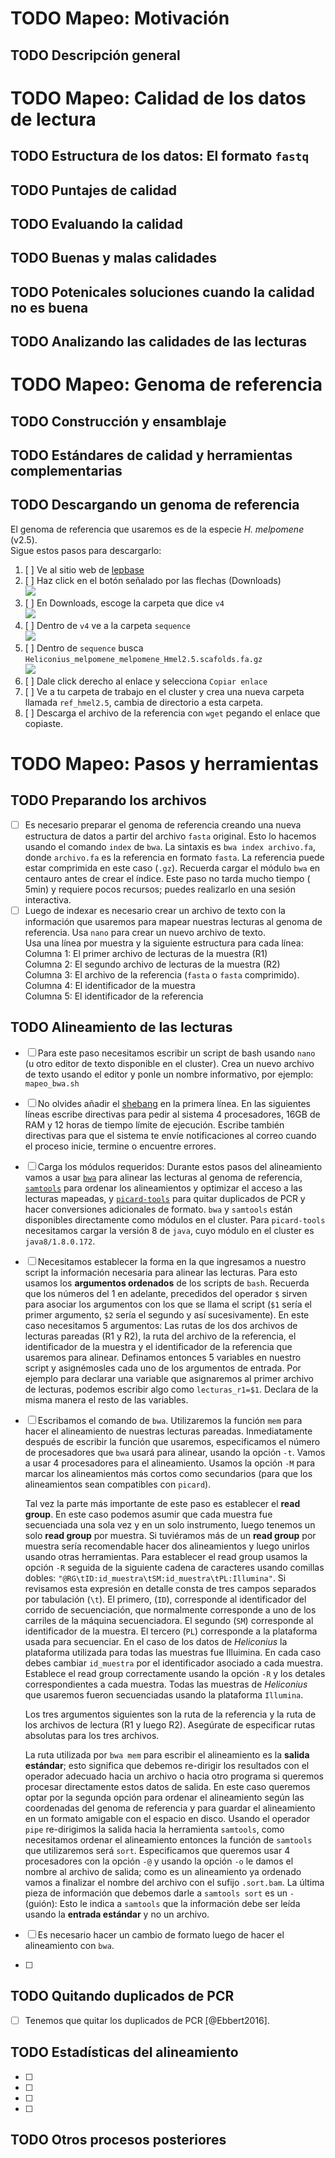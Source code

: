 # <span class="todo TODO">TODO</span> Mapeo: Motivación

## <span class="todo TODO">TODO</span> Descripción general

# <span class="todo TODO">TODO</span> Mapeo: Calidad de los datos de lectura

## <span class="todo TODO">TODO</span> Estructura de los datos: El formato `fastq`

## <span class="todo TODO">TODO</span> Puntajes de calidad

## <span class="todo TODO">TODO</span> Evaluando la calidad

## <span class="todo TODO">TODO</span> Buenas y malas calidades

## <span class="todo TODO">TODO</span> Potenicales soluciones cuando la calidad no es buena

## <span class="todo TODO">TODO</span> Analizando las calidades de las lecturas

# <span class="todo TODO">TODO</span> Mapeo: Genoma de referencia

## <span class="todo TODO">TODO</span> Construcción y ensamblaje

## <span class="todo TODO">TODO</span> Estándares de calidad y herramientas complementarias

## <span class="todo TODO">TODO</span> Descargando un genoma de referencia

El genoma de referencia que usaremos es de la especie *H. melpomene*
(v2.5).  
Sigue estos pasos para descargarlo:  

1.  [ ] Ve al sitio web de [lepbase](http://lepbase.org/)
2.  [ ] Haz click en el botón señalado por las flechas (Downloads)  
    ![](./Imagenes/Lepbase_S1.png)
3.  [ ] En Downloads, escoge la carpeta que dice `v4`  
    ![](./Imagenes/Lepbase_S2.png)
4.  [ ] Dentro de `v4` ve a la carpeta `sequence`  
    ![](./Imagenes/Lepbase_S3.png)
5.  [ ] Dentro de `sequence` busca
    `Heliconius_melpomene_melpomene_Hmel2.5.scafolds.fa.gz`  
    ![](./Imagenes/Lepbase_S4.png)
6.  [ ] Dale click derecho al enlace y selecciona `Copiar enlace`
7.  [ ] Ve a tu carpeta de trabajo en el cluster y crea una nueva
    carpeta llamada `ref_hmel2.5`, cambia de directorio a esta carpeta.
8.  [ ] Descarga el archivo de la referencia con `wget` pegando el
    enlace que copiaste.

# <span class="todo TODO">TODO</span> Mapeo: Pasos y herramientas

## <span class="todo TODO">TODO</span> Preparando los archivos

-   [ ] Es necesario preparar el genoma de referencia creando una nueva
    estructura de datos a partir del archivo `fasta` original. Esto lo
    hacemos usando el comando `index` de `bwa`. La sintaxis es
    `bwa index archivo.fa`, donde `archivo.fa` es la referencia en
    formato `fasta`. La referencia puede estar comprimida en este caso
    (`.gz`). Recuerda cargar el módulo `bwa` en centauro antes de crear
    el índice. Este paso no tarda mucho tiempo ( 5min) y requiere pocos
    recursos; puedes realizarlo en una sesión interactiva.
-   [ ] Luego de indexar es necesario crear un archivo de texto con la
    información que usaremos para mapear nuestras lecturas al genoma de
    referencia. Usa `nano` para crear un nuevo archivo de texto.  
    Usa una línea por muestra y la siguiente estructura para cada
    línea:  
    Columna 1: El primer archivo de lecturas de la muestra (R1)  
    Columna 2: El segundo archivo de lecturas de la muestra (R2)  
    Columna 3: El archivo de la referencia (`fasta` o `fasta`
    comprimido).  
    Columna 4: El identificador de la muestra  
    Columna 5: El identificador de la referencia  

## <span class="todo TODO">TODO</span> Alineamiento de las lecturas

-   [ ] Para este paso necesitamos escribir un script de bash usando
    `nano` (u otro editor de texto disponible en el cluster). Crea un
    nuevo archivo de texto usando el editor y ponle un nombre
    informativo, por ejemplo: `mapeo_bwa.sh`

-   [ ] No olvides añadir el
    [shebang](https://en.wikipedia.org/wiki/Shebang_(Unix)) en la
    primera línea. En las siguientes líneas escribe directivas para
    pedir al sistema 4 procesadores, 16GB de RAM y 12 horas de tiempo
    límite de ejecución. Escribe también directivas para que el sistema
    te envíe notificaciones al correo cuando el proceso inicie, termine
    o encuentre errores.

-   [ ] Carga los módulos requeridos: Durante estos pasos del
    alineamiento vamos a usar
    [`bwa`](http://bio-bwa.sourceforge.net/bwa.shtml) para alinear las
    lecturas al genoma de referencia,
    [`samtools`](https://www.htslib.org/doc/samtools.html) para ordenar
    los alineamientos y optimizar el acceso a las lecturas mapeadas, y
    [`picard-tools`](https://broadinstitute.github.io/picard/) para
    quitar duplicados de PCR y hacer conversiones adicionales de
    formato. `bwa` y `samtools` están disponibles directamente como
    módulos en el cluster. Para `picard-tools` necesitamos cargar la
    versión 8 de `java`, cuyo módulo en el cluster es `java8/1.8.0.172`.

-   [ ] Necesitamos establecer la forma en la que ingresamos a nuestro
    script la información necesaria para alinear las lecturas. Para esto
    usamos los **argumentos ordenados** de los scripts de `bash`.
    Recuerda que los números del 1 en adelante, precedidos del operador
    `$` sirven para asociar los argumentos con los que se llama el
    script (`$1` sería el primer argumento, `$2` sería el segundo y así
    sucesivamente). En este caso necesitamos 5 argumentos: Las rutas de
    los dos archivos de lecturas pareadas (R1 y R2), la ruta del archivo
    de la referencia, el identificador de la muestra y el identificador
    de la referencia que usaremos para alinear. Definamos entonces 5
    variables en nuestro script y asignémosles cada uno de los
    argumentos de entrada. Por ejemplo para declarar una variable que
    asignaremos al primer archivo de lecturas, podemos escribir algo
    como `lecturas_r1=$1`. Declara de la misma manera el resto de las
    variables.

-   [ ] Escribamos el comando de `bwa`. Utilizaremos la función `mem`
    para hacer el alineamiento de nuestras lecturas pareadas.
    Inmediatamente después de escribir la función que usaremos,
    especificamos el número de procesadores que `bwa` usará para
    alinear, usando la opción `-t`. Vamos a usar 4 procesadores para el
    alineamiento. Usamos la opción `-M` para marcar los alineamientos
    más cortos como secundarios (para que los alineamientos sean
    compatibles con `picard`).

    Tal vez la parte más importante de este paso es establecer el **read
    group**. En este caso podemos asumir que cada muestra fue
    secuenciada una sola vez y en un solo instrumento, luego tenemos un
    solo **read group** por muestra. Si tuviéramos más de un **read
    group** por muestra sería recomendable hacer dos alineamientos y
    luego unirlos usando otras herramientas. Para establecer el read
    group usamos la opción `-R` seguida de la siguiente cadena de
    caracteres usando comillas dobles:
    `"@RG\tID:id_muestra\tSM:id_muestra\tPL:Illumina"`. Si revisamos
    esta expresión en detalle consta de tres campos separados por
    tabulación (`\t`). El primero, (`ID`), corresponde al identificador
    del corrido de secuenciación, que normalmente corresponde a uno de
    los carriles de la máquina secuenciadora. El segundo (`SM`)
    corresponde al identificador de la muestra. El tercero (`PL`)
    corresponde a la plataforma usada para secuenciar. En el caso de los
    datos de *Heliconius* la plataforma utilizada para todas las
    muestras fue Illuimina. En cada caso debes cambiar `id_muestra` por
    el identificador asociado a cada muestra. Establece el read group
    correctamente usando la opción `-R` y los detales correspondientes a
    cada muestra. Todas las muestras de *Heliconius* que usaremos fueron
    secuenciadas usando la plataforma `Illumina`.

    Los tres argumentos siguientes son la ruta de la referencia y la
    ruta de los archivos de lectura (R1 y luego R2). Asegúrate de
    especificar rutas absolutas para los tres archivos.

    La ruta utilizada por `bwa mem` para escribir el alineamiento es la
    **salida estándar**; esto significa que debemos re-dirigir los
    resultados con el operador adecuado hacia un archivo o hacia otro
    programa si queremos procesar directamente estos datos de salida. En
    este caso queremos optar por la segunda opción para ordenar el
    alineamiento según las coordenadas del genoma de referencia y para
    guardar el alineamiento en un formato amigable con el espacio en
    disco. Usando el operador `pipe` re-dirigimos la salida hacia la
    herramienta `samtools`, como necesitamos ordenar el alineamiento
    entonces la función de `samtools` que utilizaremos será `sort`.
    Especificamos que queremos usar 4 procesadores con la opción `-@` y
    usando la opción `-o` le damos el nombre al archivo de salida; como
    es un alineamiento ya ordenado vamos a finalizar el nombre del
    archivo con el sufijo `.sort.bam`. La última pieza de información
    que debemos darle a `samtools sort` es un `-` (guión): Esto le
    indica a `samtools` que la información debe ser leída usando la
    **entrada estándar** y no un archivo.

-   [ ] Es necesario hacer un cambio de formato luego de hacer el
    alineamiento con `bwa`.

-   [ ]

## <span class="todo TODO">TODO</span> Quitando duplicados de PCR

-   [ ] Tenemos que quitar los duplicados de PCR \[@Ebbert2016\].

## <span class="todo TODO">TODO</span> Estadísticas del alineamiento

-   [ ]
-   [ ]
-   [ ]
-   [ ]

## <span class="todo TODO">TODO</span> Otros procesos posteriores

